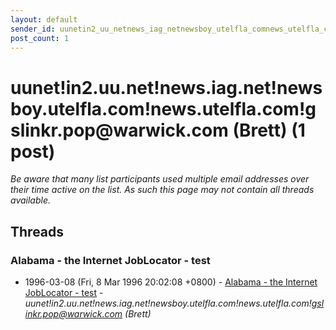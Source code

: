 ```yaml
---
layout: default
sender_id: uunetin2_uu_netnews_iag_netnewsboy_utelfla_comnews_utelfla_comgslinkr_pop_at_warwick_com_brett_
post_count: 1
---
```


# uunet!in2.uu.net!news.iag.net!newsboy.utelfla.com!news.utelfla.com!gslinkr.pop<span>@</span>warwick.com (Brett) (1 post)

_Be aware that many list participants used multiple email addresses over their time active on the list. As such this page may not contain all threads available._

## Threads

### Alabama - the Internet JobLocator - test
+ 1996-03-08 (Fri, 8 Mar 1996 20:02:08 +0800) - [Alabama - the Internet JobLocator - test](/archive/1996/03/60fd8ec8ddeb8787409a7a912c51896c62e84cf1afdbef6bc6c6311c3d901e58) - _uunet!in2.uu.net!news.iag.net!newsboy.utelfla.com!news.utelfla.com!gslinkr.pop@warwick.com (Brett)_


